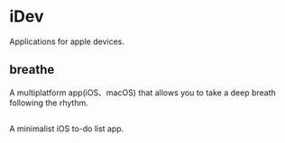 # iDev
Applications for apple devices.

## breathe
A multiplatform app(iOS、macOS) that allows you to take a deep breath following the rhythm.

##
A minimalist iOS to-do list app.